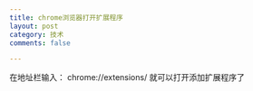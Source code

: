 ```yaml
---
title: chrome浏览器打开扩展程序
layout: post
category: 技术
comments: false

---
```


在地址栏输入：
chrome://extensions/
就可以打开添加扩展程序了